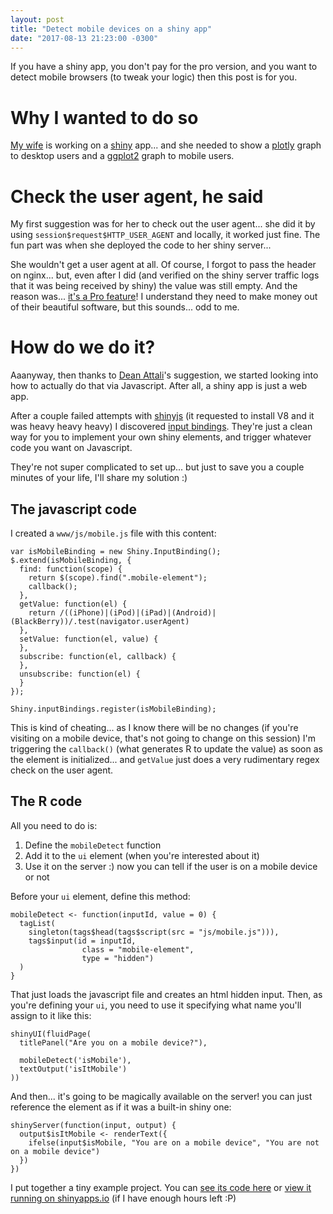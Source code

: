 ```yaml
---
layout: post
title: "Detect mobile devices on a shiny app"
date: "2017-08-13 21:23:00 -0300"
---
```

If you have a shiny app, you don't pay for the pro version, and you want to detect mobile browsers (to tweak your logic) then this post is for you.

<!--more-->
# Why I wanted to do so

[My wife](https://d4tagirl.com) is working on a [shiny](https://shiny.rstudio.com/) app... and she needed to show a [plotly](https://plot.ly/) graph to desktop users and a [ggplot2](https://ggplot2.tidyverse.org/) graph to mobile users.

# Check the user agent, he said

My first suggestion was for her to check out the user agent... she did it by using     `session$request$HTTP_USER_AGENT` and locally, it worked just fine. The fun part was when she deployed the code to her shiny server...

She wouldn't get a user agent at all. Of course, I forgot to pass the header on nginx... but, even after I did (and verified on the shiny server traffic logs that it was being received by shiny) the value was still empty. And the reason was... [it's a Pro feature](http://docs.rstudio.com/shiny-server/#proxied-headers)! I understand they need to make money out of their beautiful software, but this sounds... odd to me.

# How do we do it?

Aaanyway, then thanks to [Dean Attali](https://twitter.com/daattali)'s suggestion, we started looking into how to actually do that via Javascript. After all, a shiny app is just a web app.

After a couple failed attempts with [shinyjs](https://github.com/daattali/shinyjs) (it requested to install V8 and it was heavy heavy heavy) I discovered [input bindings](https://shiny.rstudio.com/articles/building-inputs.html). They're just a clean way for you to implement your own shiny elements, and trigger whatever code you want on Javascript.

They're not super complicated to set up... but just to save you a couple minutes of your life, I'll share my solution :)

## The javascript code

I created a `www/js/mobile.js` file with this content:

```
var isMobileBinding = new Shiny.InputBinding();
$.extend(isMobileBinding, {
  find: function(scope) {
    return $(scope).find(".mobile-element");
    callback();
  },
  getValue: function(el) {
    return /((iPhone)|(iPod)|(iPad)|(Android)|(BlackBerry))/.test(navigator.userAgent)
  },
  setValue: function(el, value) {
  },
  subscribe: function(el, callback) {
  },
  unsubscribe: function(el) {
  }
});

Shiny.inputBindings.register(isMobileBinding);
```

This is kind of cheating... as I know there will be no changes (if you're visiting on a mobile device, that's not going to change on this session) I'm triggering the `callback()` (what generates R to update the value) as soon as the element is initialized... and `getValue` just does a very rudimentary regex check on the user agent.

## The R code

All you need to do is:

1. Define the `mobileDetect` function
2. Add it to the `ui` element (when you're interested about it)
3. Use it on the server :) now you can tell if the user is on a mobile device or not

Before your `ui` element, define this method:

```
mobileDetect <- function(inputId, value = 0) {
  tagList(
    singleton(tags$head(tags$script(src = "js/mobile.js"))),
    tags$input(id = inputId,
                class = "mobile-element",
                type = "hidden")
  )
}
```

That just loads the javascript file and creates an html hidden input. Then, as you're defining your `ui`, you need to use it specifying what name you'll assign to it like this:

```
shinyUI(fluidPage(
  titlePanel("Are you on a mobile device?"),

  mobileDetect('isMobile'),
  textOutput('isItMobile')
))
```

And then... it's going to be magically available on the server! you can just reference the element as if it was a built-in shiny one:

```
shinyServer(function(input, output) {
  output$isItMobile <- renderText({
    ifelse(input$isMobile, "You are on a mobile device", "You are not on a mobile device")
  })
})
```

I put together a tiny example project. You can [see its code here](https://github.com/g3rv4/mobileDetect) or [view it running on shinyapps.io](https://g3rv4.shinyapps.io/mobileDetect/) (if I have enough hours left :P)
